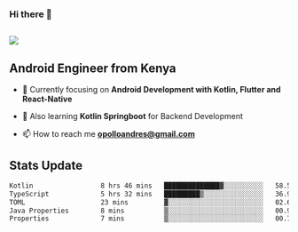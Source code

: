 ### Hi there 👋
<h2 align="left"><img src="https://readme-typing-svg.herokuapp.com?color='blue'&lines=I'm+Andrew+Opollo😊;Welcome+to+my+Github😜"> </h2>

## Android Engineer from Kenya


- 🌱 Currently focusing on **Android Development with Kotlin, Flutter and React-Native**

- 🔭 Also learning **Kotlin Springboot** for Backend Development

- 📫 How to reach me **opolloandres@gmail.com**


## Stats Update
<!--START_SECTION:waka-->

```txt
Kotlin                 8 hrs 46 mins   ██████████████▓░░░░░░░░░░   58.55 %
TypeScript             5 hrs 32 mins   █████████▒░░░░░░░░░░░░░░░   36.93 %
TOML                   23 mins         ▓░░░░░░░░░░░░░░░░░░░░░░░░   02.60 %
Java Properties        8 mins          ▒░░░░░░░░░░░░░░░░░░░░░░░░   00.99 %
Properties             7 mins          ▒░░░░░░░░░░░░░░░░░░░░░░░░   00.78 %
```

<!--END_SECTION:waka-->


